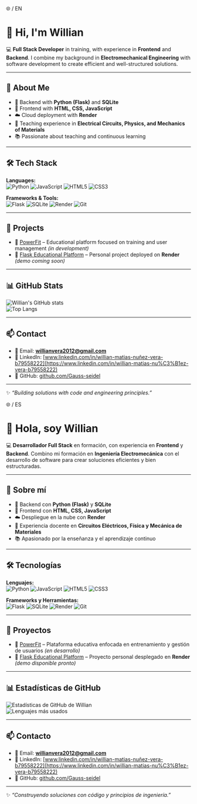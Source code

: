 🌐 / EN

# 👋 Hi, I'm Willian  

💻 **Full Stack Developer** in training, with experience in **Frontend** and **Backend**. I combine my background in **Electromechanical Engineering** with software development to create efficient and well-structured solutions.  

---

## 🚀 About Me
- 🔧 Backend with **Python (Flask)** and **SQLite**  
- 🎨 Frontend with **HTML, CSS, JavaScript**  
- ☁️ Cloud deployment with **Render**  
- 📘 Teaching experience in **Electrical Circuits, Physics, and Mechanics of Materials**  
- 📚 Passionate about teaching and continuous learning  

---

## 🛠️ Tech Stack
**Languages:**  
![Python](https://img.shields.io/badge/Python-3776AB?style=for-the-badge&logo=python&logoColor=white) 
![JavaScript](https://img.shields.io/badge/JavaScript-323330?style=for-the-badge&logo=javascript&logoColor=F7DF1E) 
![HTML5](https://img.shields.io/badge/HTML5-E34F26?style=for-the-badge&logo=html5&logoColor=white) 
![CSS3](https://img.shields.io/badge/CSS3-1572B6?style=for-the-badge&logo=css3&logoColor=white)  

**Frameworks & Tools:**  
![Flask](https://img.shields.io/badge/Flask-000000?style=for-the-badge&logo=flask&logoColor=white) 
![SQLite](https://img.shields.io/badge/SQLite-07405E?style=for-the-badge&logo=sqlite&logoColor=white) 
![Render](https://img.shields.io/badge/Render-46E3B7?style=for-the-badge&logo=render&logoColor=black) 
![Git](https://img.shields.io/badge/Git-F05032?style=for-the-badge&logo=git&logoColor=white)  

---

## 📌 Projects
- 🔗 [PowerFit](https://proyectomonkey.onrender.com) – Educational platform focused on training and user management *(in development)*  
- 🔗 [Flask Educational Platform](https://ampere2.onrender.com/) – Personal project deployed on **Render** *(demo coming soon)*  

---

## 📊 GitHub Stats
![Willian's GitHub stats](https://github-readme-stats.vercel.app/api?username=Gauss-seidel&show_icons=true&theme=radical)  
![Top Langs](https://github-readme-stats.vercel.app/api/top-langs/?username=Gauss-seidel&layout=compact&theme=radical)  

---

## 📫 Contact
- 📧 Email: **willianvera2012@gmail.com**  
- 💼 LinkedIn: [www.linkedin.com/in/willian-matias-nuñez-vera-b79558222](https://www.linkedin.com/in/willian-matias-nu%C3%B1ez-vera-b79558222)  
- 🖤 GitHub: [github.com/Gauss-seidel](https://github.com/TU_USUARIO)  

---
✨ *“Building solutions with code and engineering principles.”*  






🌐 / ES


# 👋 Hola, soy Willian  

💻 **Desarrollador Full Stack** en formación, con experiencia en **Frontend** y **Backend**. Combino mi formación en **Ingeniería Electromecánica** con el desarrollo de software para crear soluciones eficientes y bien estructuradas.  

---

## 🚀 Sobre mí
- 🔧 Backend con **Python (Flask)** y **SQLite**  
- 🎨 Frontend con **HTML, CSS, JavaScript**  
- ☁️ Despliegue en la nube con **Render**  
- 📘 Experiencia docente en **Circuitos Eléctricos, Física y Mecánica de Materiales**  
- 📚 Apasionado por la enseñanza y el aprendizaje continuo  

---

## 🛠️ Tecnologías
**Lenguajes:**  
![Python](https://img.shields.io/badge/Python-3776AB?style=for-the-badge&logo=python&logoColor=white) 
![JavaScript](https://img.shields.io/badge/JavaScript-323330?style=for-the-badge&logo=javascript&logoColor=F7DF1E) 
![HTML5](https://img.shields.io/badge/HTML5-E34F26?style=for-the-badge&logo=html5&logoColor=white) 
![CSS3](https://img.shields.io/badge/CSS3-1572B6?style=for-the-badge&logo=css3&logoColor=white)  

**Frameworks y Herramientas:**  
![Flask](https://img.shields.io/badge/Flask-000000?style=for-the-badge&logo=flask&logoColor=white) 
![SQLite](https://img.shields.io/badge/SQLite-07405E?style=for-the-badge&logo=sqlite&logoColor=white) 
![Render](https://img.shields.io/badge/Render-46E3B7?style=for-the-badge&logo=render&logoColor=black) 
![Git](https://img.shields.io/badge/Git-F05032?style=for-the-badge&logo=git&logoColor=white)  

---

## 📌 Proyectos
- 🔗 [PowerFit](https://proyectomonkey.onrender.com) – Plataforma educativa enfocada en entrenamiento y gestión de usuarios *(en desarrollo)*  
- 🔗 [Flask Educational Platform](https://ampere2.onrender.com/) – Proyecto personal desplegado en **Render** *(demo disponible pronto)*  

---

## 📊 Estadísticas de GitHub
![Estadísticas de GitHub de Willian](https://github-readme-stats.vercel.app/api?username=Gauss-seidel&show_icons=true&theme=radical)  
![Lenguajes más usados](https://github-readme-stats.vercel.app/api/top-langs/?username=Gauss-seidel&layout=compact&theme=radical)  

---

## 📫 Contacto
- 📧 Email: **willianvera2012@gmail.com**  
- 💼 LinkedIn: [www.linkedin.com/in/willian-matias-nuñez-vera-b79558222](https://www.linkedin.com/in/willian-matias-nu%C3%B1ez-vera-b79558222)  
- 🖤 GitHub: [github.com/Gauss-seidel](https://github.com/TU_USUARIO)  

---
✨ *“Construyendo soluciones con código y principios de ingeniería.”*  
